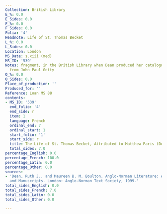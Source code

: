 ```yaml
---
Collection: British Library
E_%: 0.0
E_Sides: 0.0
F_%: 0.0
F_Sides: 0.0
Folia: '4'
Headnote: Life of St. Thomas Becket
L_%: 0.0
L_Sides: 0.0
Location: London
MS_Date: s.xiii (med)
MS_ID: '539'
Notes: fragment, in the British Library when Dean produced her catalogue and on loan
  from John Paul Getty
O_%: 0.0
O_Sides: 0.0
Place_of_production: ''
Produced_for: ''
Reference: Loan MS 88
contents:
- MS_ID: '539'
  end_folio: '4'
  end_side: r
  item: 1
  language: French
  ordinal_end: 7
  ordinal_start: 1
  start_folio: '1'
  start_side: r
  title: The Life of St. Thomas Becket, Attributed to Matthew Paris (Dean no. 510)
  total_sides: 7.0
percentage_English: 0.0
percentage_French: 100.0
percentage_Latin: 0.0
percentage_Other: 0.0
sources:
- 'Dean, Ruth J., and Maureen B. M. Boulton. Anglo-Norman Literature: A Guide to Texts
  and Manuscripts. London: Anglo-Norman Text Society, 1999.'
total_sides_English: 0.0
total_sides_French: 7.0
total_sides_Latin: 0.0
total_sides_Other: 0.0

---
```


